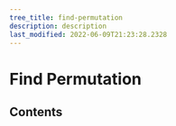 ```yaml
---
tree_title: find-permutation
description: description
last_modified: 2022-06-09T21:23:28.2328
---
```


# Find Permutation

## Contents
